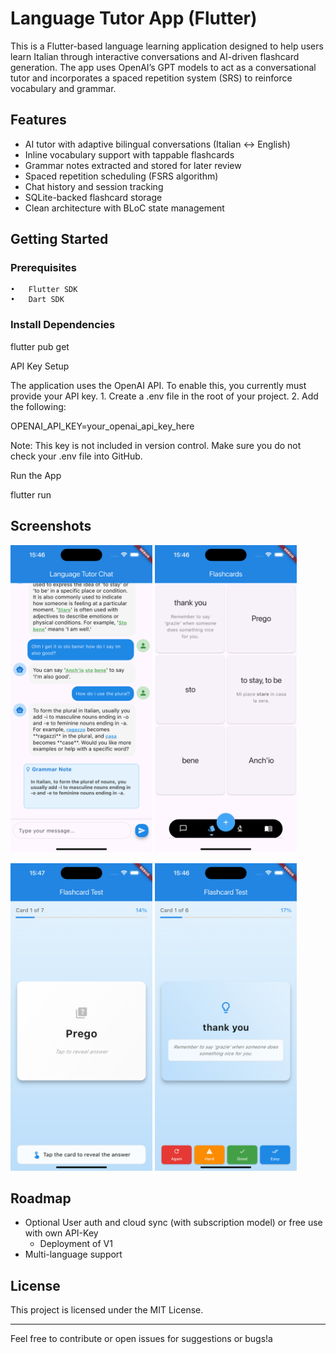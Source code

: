 # Language Tutor App (Flutter)

This is a Flutter-based language learning application designed to help users learn Italian through interactive conversations and AI-driven flashcard generation. The app uses OpenAI’s GPT models to act as a conversational tutor and incorporates a spaced repetition system (SRS) to reinforce vocabulary and grammar.

## Features
- AI tutor with adaptive bilingual conversations (Italian ↔ English)
- Inline vocabulary support with tappable flashcards
- Grammar notes extracted and stored for later review
- Spaced repetition scheduling (FSRS algorithm)
- Chat history and session tracking
- SQLite-backed flashcard storage
- Clean architecture with BLoC state management

## Getting Started

### Prerequisites
	•	Flutter SDK
	•	Dart SDK

### Install Dependencies

flutter pub get

API Key Setup

The application uses the OpenAI API. To enable this, you currently must provide your API key.
	1.	Create a .env file in the root of your project.
	2.	Add the following:

OPENAI_API_KEY=your_openai_api_key_here

Note: This key is not included in version control. Make sure you do not check your .env file into GitHub.

Run the App

flutter run


## Screenshots
<p float="left">
  <img src="screenshots/chat_page.png" width="45%" />
  <img src="screenshots/flashcard_page.png" width="45%" />
</p>
<p float="left">
  <img src="screenshots/trainingsession_1.png" width="45%" />
  <img src="screenshots/trainingsession_2.png" width="45%" />
</p>

<!-- Add your screenshots below -->


## Roadmap
- Optional User auth and cloud sync (with subscription model) or free use with own API-Key
    - Deployment of V1
- Multi-language support

## License

This project is licensed under the MIT License.

---

Feel free to contribute or open issues for suggestions or bugs!a